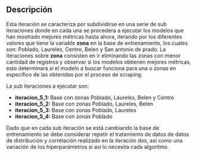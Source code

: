 ## Descripción

Esta iteración se caracteriza por subdividirse en una serie de sub iteraciones donde en cada una se procedera a ejecutar los modelos que han mostrado mejores métricas hasta ahora, iterando por los diferentes valores que tiene la variable __zona__ en la base de entrenamiento, los cuales son: Poblado, Laureles, Centro, Belen y San antonio de prado. La iteraciones sobre __zona__ consisten en ir eliminando las zonas con menor cantidad de registros y observar si los modelos obtienen mejores métricas, esto determinará si el modelo a buscar funciona para una o zonas en específico de las obtenidas por el proceso de scraping.

La sub iteraciones a ejecutar son:
- **iteracion_5_1:** Base con zonas Poblado, Laureles, Belen y Centro
- **iteracion_5_2:** Base con zonas Poblado, Laureles, Belen
- **iteracion_5_3:** Base con zonas Poblado, Laureles
- **iteracion_5_4:** Base con zonas Poblado

Dado que en cada sub iteración se está cambiando la base de entrenamiento se debe considerar repetir el tratamiento de datos de datos de distribución y correlación realizado en la iteración dos, así como una variación de los hiperparámetros si así lo necesita cada algoritmo.
